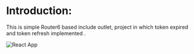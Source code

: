 <h1>Introduction:</h1>

This is simple Router6 based include outlet, project in which token expired and token refresh implemented .


![React App](https://github.com/krishTechexpert/router6-token-refresh-expired-mern/assets/68417802/772207b8-6977-4190-9a7f-6372eb1253ce)
